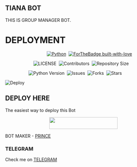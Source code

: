 ## TIANA BOT
THIS IS GROUP MANAGER BOT.
# DEPLOYMENT
&nbsp;&nbsp;&nbsp;&nbsp;&nbsp;&nbsp;&nbsp;&nbsp;&nbsp;&nbsp;&nbsp;&nbsp;&nbsp;&nbsp;&nbsp;&nbsp;&nbsp;&nbsp;&nbsp;&nbsp;&nbsp;&nbsp;&nbsp;&nbsp;&nbsp;&nbsp;&nbsp;&nbsp;&nbsp;&nbsp;&nbsp;&nbsp;&nbsp;&nbsp;[![Python](http://forthebadge.com/images/badges/made-with-python.svg)](https://python.org)&nbsp;
[![ForTheBadge built-with-love](http://ForTheBadge.com/images/badges/built-with-love.svg)](https://github.com/smitpanchalA2/MRTORK)


&nbsp;&nbsp;&nbsp;&nbsp;&nbsp;&nbsp;&nbsp;&nbsp;&nbsp;&nbsp;&nbsp;&nbsp;&nbsp;&nbsp;&nbsp;&nbsp;&nbsp;&nbsp;&nbsp;&nbsp;&nbsp;&nbsp;&nbsp;![LICENSE](https://img.shields.io/github/license/TEAMOFDEVIL-X/TIANABOT?style=for-the-badge&logo=appveyor)&nbsp;
![Contributors](https://img.shields.io/github/contributors/TEAMOFDEVIL-X/TIANABOT?style=for-the-badge&logo=appveyor)&nbsp;
![Repository Size](https://img.shields.io/github/repo-size/TEAMOFDEVIL-X/TIANABOT?style=for-the-badge&logo=appveyor)


&nbsp;&nbsp;&nbsp;&nbsp;&nbsp;&nbsp;&nbsp;&nbsp;&nbsp;&nbsp;&nbsp;&nbsp;&nbsp;&nbsp;&nbsp;&nbsp;&nbsp;&nbsp;&nbsp;![Python Version](https://img.shields.io/badge/python-3.8-green?style=for-the-badge&logo=appveyor)&nbsp;
![Issues](https://img.shields.io/github/issues/TEAMOFDEVIL-X/TIANABOT?style=for-the-badge&logo=appveyor)&nbsp;
![Forks](https://img.shields.io/github/forks/TEAMOFDEVIL-X/TIANABOT?style=for-the-badge&logo=appveyor)&nbsp;
![Stars](https://img.shields.io/github/stars/TEAMOFDEVIL-X/TIANABOT?style=for-the-badge&logo=appveyor)


![Deploy](https://telegra.ph/file/bcd7b3dec21d1c2b2583a.png)

## DEPLOY HERE 

The easiest way to deploy this Bot

<p align="center"><a href="https://heroku.com/deploy?template=https://github.com/TEAMOFDEVIL-X/TIANA"> <img src="https://img.shields.io/badge/Deploy%20To%20Heroku-black?style=for-the-badge&logo=heroku" width="220" height="38.45"/></a></p>

BOT MAKER - [PRINCE](https://t.me/Prince_3011)

### TELEGRAM
Check me on [TELEGRAM](https://t.me/tiana_prince_bot)

